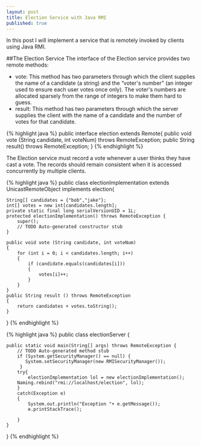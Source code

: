 ```yaml
---
layout: post
title: Election Service with Java RMI
published: true
---
```


In this post I will implement a service that is remotely invoked by clients using Java RMI.

##The Election Service
The interface of the Election service provides two remote methods:

- vote: This method has two parameters through which the client supplies the name of a candidate (a string) and the “voter's number” (an integer used to ensure each user votes once only). The voter's numbers are allocated sparsely from the range of integers to make them hard to guess.
- result: This method has two parameters through which the server supplies the client with the name of a candidate and the number of votes for that candidate.


{% highlight java %}
public interface election  extends Remote{
	public void vote (String candidate, int voteNum) throws RemoteException;
	public String result() throws RemoteException;
}
{% endhighlight %}


The Election service must record a vote whenever a user thinks they have cast a vote. The
records should remain consistent when it is accessed concurrently by multiple clients.



{% highlight java %}
public class electionImplementation extends UnicastRemoteObject implements election{

	String[] candidates = {"bob","jake"};
	int[] votes = new int[candidates.length];
	private static final long serialVersionUID = 1L;
	protected electionImplementation() throws RemoteException {
		super();
		// TODO Auto-generated constructor stub
	}
	
	public void vote (String candidate, int voteNum)
	{
		for (int i = 0; i < candidates.length; i++)
		{
			if (candidate.equals(candidates[i]))
			{
				votes[i]++;
			}
		}
	}
	public String result () throws RemoteException
	{
		return candidates + votes.toString();
	}
}
{% endhighlight %}

{% highlight java %}
public class electionServer {

	public static void main(String[] args) throws RemoteException {
		// TODO Auto-generated method stub
	    if (System.getSecurityManager() == null) { 
	 	   System.setSecurityManager(new RMISecurityManager()); 
	     }
		try{
			electionImplementation lol = new electionImplementation();
		Naming.rebind("rmi://localhost/election", lol);
		}
		catch(Exception e)
		{
			System.out.println("Exception "+ e.getMessage());
		    e.printStackTrace(); 

		}
	}
}
{% endhighlight %}
